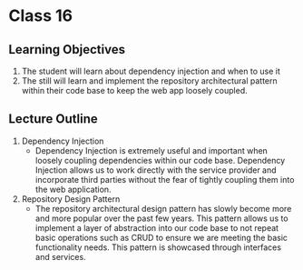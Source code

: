 # Class 16

## Learning Objectives
1. The student will learn about dependency injection and when to use it
1. The still will learn and implement the repository architectural pattern within their code base to keep the web app loosely coupled. 


## Lecture Outline
1. Dependency Injection
   - Dependency Injection is extremely useful and important when loosely coupling dependencies within our code base. Dependency Injection allows us to work directly with the service provider and incorporate third parties without the fear of tightly coupling them into the web application. 
1. Repository Design Pattern
   - The repository architectural design pattern has slowly become more and more popular over the past few years. This pattern allows us to implement a layer of abstraction into our code base to not repeat basic operations such as CRUD to ensure we are meeting the basic functionality needs. This pattern is showcased through interfaces and services. 